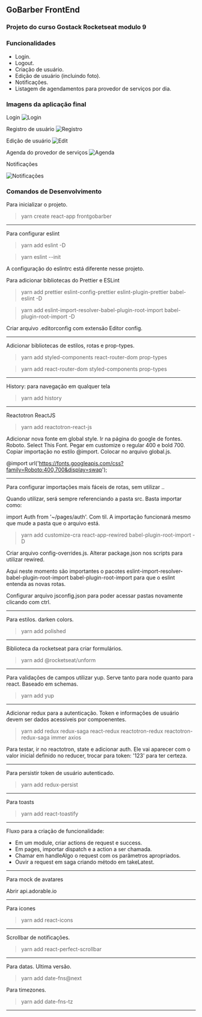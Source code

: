 ## GoBarber FrontEnd

### Projeto do curso Gostack Rocketseat modulo 9

### Funcionalidades

* Login.
* Logout.
* Criação de usuário.
* Edição de usuário (incluindo foto).
* Notificações.
* Listagem de agendamentos para provedor de serviços por dia.

### Imagens da aplicação final

Login
![Login](./src/assets/login.png)

Registro de usuário
![Registro](./src/assets/registro.png)

Edição de usuário
![Edit](./src/assets/edit.png)

Agenda do provedor de serviços
![Agenda](./src/assets/agenda.png)

Notificações

![Notificações](./src/assets/notification.png)


### Comandos de Desenvolvimento

Para inicializar o projeto.
> yarn create react-app frontgobarber
___

Para configurar eslint
> yarn add eslint -D

> yarn eslint --init

A configuração do eslintrc está diferente nesse projeto.

Para adicionar bibliotecas do Prettier e ESLint
> yarn add prettier eslint-config-prettier eslint-plugin-prettier babel-eslint -D

> yarn add eslint-import-resolver-babel-plugin-root-import  babel-plugin-root-import -D

Criar arquivo .editorconfig com extensão  Editor config.
___

Adicionar bibliotecas de estilos, rotas e prop-types.
> yarn add styled-components react-router-dom prop-types

> yarn add react-router-dom styled-components prop-types
___

History: para navegação em qualquer tela
> yarn add history
___

Reactotron ReactJS
> yarn add reactotron-react-js

Adicionar nova fonte em global style. Ir na página do google de fontes. Roboto. Select This Font. Pegar em customize o regular 400 e bold 700. Copiar importação no estilo @import. Colocar no arquivo global.js.

@import url('https://fonts.googleapis.com/css?family=Roboto:400,700&display=swap');

___
Para configurar importações mais fáceis de rotas, sem utilizar ..

Quando utilizar, será sempre referenciando a pasta src. Basta importar como:

import Auth from '~/pages/auth'. Com til. A importação funcionará mesmo que mude a pasta que o arquivo está.

> yarn add customize-cra react-app-rewired babel-plugin-root-import -D

Criar arquivo config-overrides.js. Alterar package.json nos scripts para utilizar rewired.

Aqui neste momento são importantes o pacotes eslint-import-resolver-babel-plugin-root-import  babel-plugin-root-import para que o eslint entenda as novas rotas.

Configurar arquivo jsconfig.json para poder acessar pastas novamente clicando com ctrl.
___
Para estilos. darken colors.

> yarn add polished
___
Biblioteca da rocketseat para criar formulários.
> yarn add @rocketseat/unform

___
Para validações de campos utilizar yup. Serve tanto para node quanto para react. Baseado em schemas.

> yarn add yup
___
Adicionar redux para a autenticação. Token e informações de usuário devem ser dados acessiveis por compoenentes.

> yarn add redux redux-saga react-redux reactotron-redux reactotron-redux-saga immer axios

Para testar, ir no reactotron, state e adicionar auth. Ele vai aparecer com o valor inicial definido no reducer, trocar para token: '123' para ter certeza.
___
Para persistir token de usuário autenticado.

> yarn add redux-persist
___
Para toasts

> yarn add react-toastify
___
Fluxo para a criação de funcionalidade:

* Em um module, criar actions de request e success.
* Em pages, importar dispatch e a action a ser chamada.
* Chamar em handleAlgo o request com os parâmetros apropriados.
* Ouvir a request em saga criando método em takeLatest.
___
Para mock de avatares

Abrir api.adorable.io
___
Para icones

> yarn add react-icons
___
Scrollbar de notificações.

> yarn add react-perfect-scrollbar
___
Para datas. Ultima versão.

> yarn add date-fns@next

Para timezones.

> yarn add date-fns-tz
___
